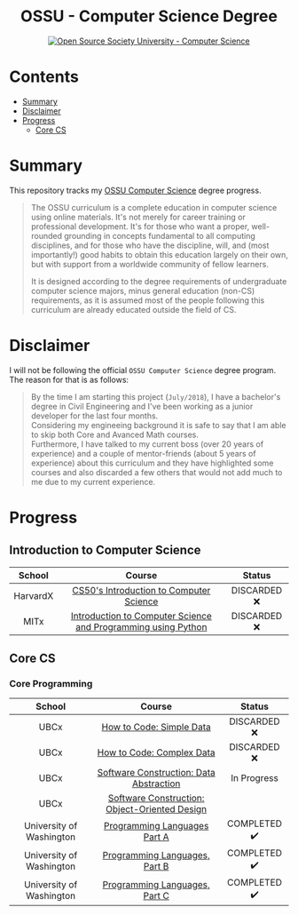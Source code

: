 <h1 align="center">OSSU - Computer Science Degree</h1>
<p align="center">
  <a href="https://github.com/ossu/computer-science">
    <img alt="Open Source Society University - Computer Science" src="https://img.shields.io/badge/OSSU-computer--science-blue.svg">
  </a>
</p>

# Contents
- [Summary](#summary)
- [Disclaimer](#disclaimer)
- [Progress](#progress)
  - [Core CS](#core-cs)

# Summary
This repository tracks my [OSSU Computer Science](https://github.com/ossu/computer-science) degree progress.

>The OSSU curriculum is a complete education in computer science using online materials. It's not merely for career training or professional development. It's for those who want a proper, well-rounded grounding in concepts fundamental to all computing disciplines, and for those who have the discipline, will, and (most importantly!) good habits to obtain this education largely on their own, but with support from a worldwide community of fellow learners. 
>
>It is designed according to the degree requirements of undergraduate computer science majors, minus general education (non-CS) requirements, as it is assumed most of the people following this curriculum are already educated outside the field of CS.

# Disclaimer
I will not be following the official `OSSU Computer Science` degree program.  
The reason for that is as follows:  
>By the time I am starting this project (`July/2018`), I have a bachelor's degree in Civil Engineering and I've been working as a junior developer for the last four months.  
>Considering my engineeing background it is safe to say that I am able to skip both Core and Avanced Math courses.  
>Furthermore, I have talked to my current boss (over 20 years of experience) and a couple of mentor-friends (about 5 years of experience) about this curriculum and they have highlighted some courses and also discarded a few others that would not add much to me due to my current experience.


# Progress
## Introduction to Computer Science
School | Course | Status
:--: | :--: | :--: 
HarvardX | [CS50's Introduction to Computer Science](https://www.edx.org/course/introduction-computer-science-harvardx-cs50x) | DISCARDED :x:
MITx | [Introduction to Computer Science and Programming using Python](https://www.edx.org/course/introduction-computer-science-mitx-6-00-1x-10) | DISCARDED :x:

## Core CS
### Core Programming
School | Course | Status
:--: | :--: | :--: 
UBCx | [How to Code: Simple Data](https://www.edx.org/course/how-code-simple-data-ubcx-htc1x) | DISCARDED :x:
UBCx | [How to Code: Complex Data](https://www.edx.org/course/how-code-complex-data-ubcx-htc2x)  | DISCARDED :x:
UBCx | [Software Construction: Data Abstraction](https://www.edx.org/course/software-construction-data-abstraction-ubcx-softconst1x) | In Progress
UBCx  | [Software Construction: Object-Oriented Design](https://www.edx.org/course/software-construction-object-oriented-ubcx-softconst2x) |
University of Washington | [Programming Languages Part A](https://www.coursera.org/learn/programming-languages) | COMPLETED :heavy_check_mark:
University of Washington | [Programming Languages, Part B](https://www.coursera.org/learn/programming-languages-part-b) | COMPLETED :heavy_check_mark:
University of Washington | [Programming Languages, Part C](https://www.coursera.org/learn/programming-languages-part-c) | COMPLETED :heavy_check_mark:


<!-- 
EMOJIS 
    DISCARDED :x:
    COMPLETED :heavy_check_mark: 
-->


<!-- ### Core Systems
School | Course | Status
:--: | :--: | :--: 
Hebrew University of Jerusalem | [Build a Modern Computer from First Principles: From Nand to Tetris](https://www.coursera.org/learn/build-a-computer) |
Hebrew University of Jerusalem | [Build a Modern Computer from First Principles: Nand to Tetris Part II](https://www.coursera.org/learn/nand2tetris2) |
Stanford Lagunita | [Introduction to Computer Networking](https://lagunita.stanford.edu/courses/Engineering/Networking-SP/SelfPaced/about) |

### Core Theory
School | Course | Status
:--: | :--: | :--: 
Stanford Lagunita | [Algorithms: Design and Analysis, Part I](https://lagunita.stanford.edu/courses/course-v1:Engineering+Algorithms1+SelfPaced/about) |
Stanford Lagunita | [Algorithms: Design and Analysis, Part II](https://lagunita.stanford.edu/courses/course-v1:Engineering+Algorithms2+SelfPaced/about) |

### Core Applications
School | Course | Status
:--: | :--: | :--: 
Stanford Lagunita | [Databases](https://lagunita.stanford.edu/courses/DB/2014/SelfPaced/about) |
Stanford University | [Machine Learning](https://www.coursera.org/learn/machine-learning) |
UC San DiegoX | [Computer Graphics](https://www.edx.org/course/computer-graphics-uc-san-diegox-cse167x) |
Stanford University | [Cryptography I](https://www.coursera.org/course/crypto) |
UBCx | [Software Engineering: Introduction](https://www.edx.org/course/software-engineering-introduction-ubcx-softeng1x) |
UBCx | [Software Development Capstone Project](https://www.edx.org/course/software-development-capstone-project-ubcx-softengprjx) | -->
